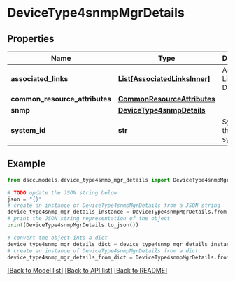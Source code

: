 # DeviceType4snmpMgrDetails


## Properties

Name | Type | Description | Notes
------------ | ------------- | ------------- | -------------
**associated_links** | [**List[AssociatedLinksInner]**](AssociatedLinksInner.md) | Associated Links Details | [optional] 
**common_resource_attributes** | [**CommonResourceAttributes**](CommonResourceAttributes.md) |  | [optional] 
**snmp** | [**DeviceType4snmpDetails**](DeviceType4snmpDetails.md) |  | [optional] 
**system_id** | **str** | SystemId of the storage system | [optional] 

## Example

```python
from dscc.models.device_type4snmp_mgr_details import DeviceType4snmpMgrDetails

# TODO update the JSON string below
json = "{}"
# create an instance of DeviceType4snmpMgrDetails from a JSON string
device_type4snmp_mgr_details_instance = DeviceType4snmpMgrDetails.from_json(json)
# print the JSON string representation of the object
print(DeviceType4snmpMgrDetails.to_json())

# convert the object into a dict
device_type4snmp_mgr_details_dict = device_type4snmp_mgr_details_instance.to_dict()
# create an instance of DeviceType4snmpMgrDetails from a dict
device_type4snmp_mgr_details_from_dict = DeviceType4snmpMgrDetails.from_dict(device_type4snmp_mgr_details_dict)
```
[[Back to Model list]](../README.md#documentation-for-models) [[Back to API list]](../README.md#documentation-for-api-endpoints) [[Back to README]](../README.md)



